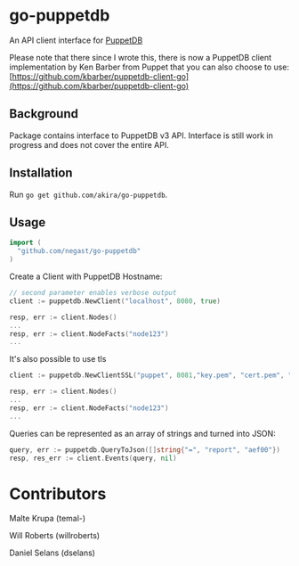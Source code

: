 # go-puppetdb

An API client interface for [PuppetDB](https://docs.puppetlabs.com/puppetdb/latest/)

Please note that there since I wrote this, there is now a PuppetDB client implementation by Ken Barber from Puppet that you can also choose to use: [https://github.com/kbarber/puppetdb-client-go](https://github.com/kbarber/puppetdb-client-go)

## Background

Package contains interface to PuppetDB v3 API.  Interface is still work in progress and does not cover the entire API. 

## Installation

Run `go get github.com/akira/go-puppetdb`.

## Usage


```go
import (
  "github.com/negast/go-puppetdb"
)
```

Create a Client with PuppetDB Hostname:

```go
// second parameter enables verbose output
client := puppetdb.NewClient("localhost", 8080, true)

resp, err := client.Nodes()
...
resp, err := client.NodeFacts("node123")
...
```

It's also possible to use tls
```go
client := puppetdb.NewClientSSL("puppet", 8081,"key.pem", "cert.pem", "ca.pem", true)

resp, err := client.Nodes()
...
resp, err := client.NodeFacts("node123")
...
```

Queries can be represented as an array of strings and turned into JSON:

```go
query, err := puppetdb.QueryToJson([]string{"=", "report", "aef00"})
resp, res_err := client.Events(query, nil)
```

# Contributors

Malte Krupa (temal-)

Will Roberts (willroberts)

Daniel Selans (dselans)
